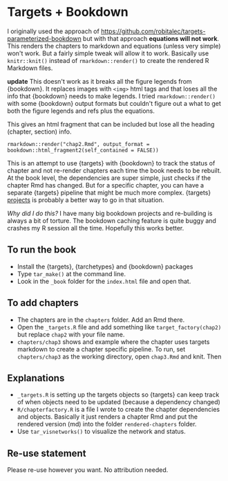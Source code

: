 # Targets + Bookdown

I originally used the approach of https://github.com/robitalec/targets-parameterized-bookdown but with that approach **equations will not work**. This renders the chapters to markdown and equations (unless very simple) won't work. But a fairly simple tweak will allow it to work. Basically use `knitr::knit()` instead of `rmarkdown::render()` to create the rendered R Markdown files.

**update** This doesn't work as it breaks all the figure legends from {bookdown}. It replaces images with `<img>` html tags and that loses all the info that {bookdown} needs to make legends. I tried `rmarkdown::render()` with some {bookdown} output formats but couldn't figure out a what to get both the figure legends and refs plus the equations.

This gives an html fragment that can be included but lose all the heading (chapter, section) info.
```
rmarkdown::render("chap2.Rmd", output_format = bookdown::html_fragment2(self_contained = FALSE))
```

This is an attempt to use {targets} with {bookdown} to track the status of chapter and not re-render chapters each time the book needs to be rebuilt. At the book level, the dependencies are super simple, just checks if the chapter Rmd has changed. But for a specific chapter, you can have a separate {targets} pipeline that might be much more complex. {targets} [projects](https://books.ropensci.org/targets/projects.html) is probably a better way to go in that situation.

*Why did I do this?* I have many big bookdown projects and re-building is always a bit of torture. The bookdown caching feature is quite buggy and crashes my R session all the time. Hopefully this works better.


## To run the book

* Install the {targets}, {tarchetypes} and {bookdown} packages
* Type `tar_make()` at the command line.
* Look in the `_book` folder for the `index.html` file and open that.

## To add chapters

* The chapters are in the `chapters` folder. Add an Rmd there.
* Open the `_targets.R` file and add something like `target_factory(chap2)` but replace `chap2` with your file name.
* `chapters/chap3` shows and example where the chapter uses targets markdown to create a chapter specific pipeline. To run, set `chapters/chap3` as the working directory, open `chap3.Rmd` and knit. Then 

## Explanations

* `_targets.R` is setting up the targets objects so {targets} can keep track of when objects need to be updated (because a dependency changed)
* `R/chapterfactory.R` is a file I wrote to create the chapter dependencies and objects. Basically it just renders a chapter Rmd and put the rendered version (md) into the folder `rendered-chapters` folder.
* Use `tar_visnetworks()` to visualize the network and status.

## Re-use statement

Please re-use however you want. No attribution needed.

